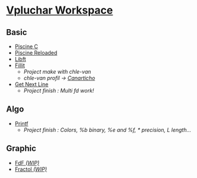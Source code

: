 # [Vpluchar Workspace](https://github.com/kiezmor/dev/)

## Basic
* [Piscine C](https://github.com/kiezmor/piscine_c)
* [Piscine Reloaded](https://github.com/kiezmor/piscine_r)
* [Libft](https://github.com/kiezmor/libft)
* [Fillit](https://github.com/kiezmor/fillit)
	* *Project make with chle-van*
	* *chle-van profil -> [Canarticho](https://github.com/Canarticho)*
* [Get Next Line](https://github.com/kiezmor/gnl)
	* *Project finish : Multi fd work!*
## Algo
* [Printf](https://github.com/kiezmor/printf)
	* *Project finish : Colors, %b binary, %e and %f, * precision, L length...*
## Graphic
* [FdF *(WIP)*](https://github.com/kiezmor/fdf)
* [Fractol *(WIP)*](https://github.com/kiezmor/fractol)